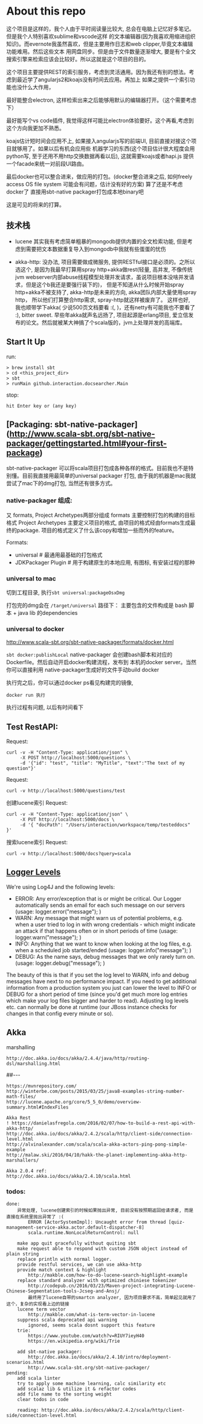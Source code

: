 # About this repo
这个项目是这样的，我个人由于平时阅读量比较大, 总会在电脑上记忆好多笔记。但是我个人特别喜欢sublime和vscode这样
的文本编辑器(因为我喜欢用缩进组织知识)。而evernote我虽然喜欢，但是主要用作日志和web clipper,毕竟文本编辑功能难用。然后这些文本
用网盘同步。但是由于文件数量逐渐增大, 要是有个全文搜索引擎来检索应该会比较好。所以这就是这个项目的目的。

这个项目主要提供REST的索引服务，考虑到灵活通用。因为我还有别的想法。考虑到最近学了angularjs2和koajs没有时间去应用。再加上
如果之提供一个索引功能也没什么大作用，

最好能整合electron, 这样检索出来之后能够用默认的编辑器打开。（这个需要考虑下）

最好能写个vs code插件, 我觉得这样可能比electron体验要好。这个再看,考虑到这个方向我更加不熟悉。

koajs估计短时间会应用不上, 如果接入angularjs写的前端UI, 目前直接对接这个项目就够用了。如果以后有机会应用些
机器学习的东西(这个项目估计很大程度会用python写, 至于还用不用http交换数据再看以后), 这就需要koajs或者hapi.js
提供一个facade来统一对前段UI路由。

最后docker也可以整合进来，做应用的打包。(docker整合进来之后, 如何freely access OS file system 可能会有问题，估计没有好的方案)
算了还是不考虑docker了
直接用sbt-native packager打包成本地binary吧

这是可见的将来的打算。

## 技术栈
* lucene
    其实我有考虑简单粗暴的mongodb提供内置的全文检索功能, 但是考虑到需要把文本数据重复导入到mongodb中我就有些蛋蛋的忧伤

* akka-http:
    没办法, 项目需要做成微服务, 提供RESTful接口是必须的。之所以选这个, 是因为我最早打算用spray http+akka做rest(轻量, 
    高并发, 不像传统jvm webserver内部abuse线程模型处理并发请求，虽说项目根本没啥并发请求，但是这个b我还是要强行装下的)，
    但是不知道从什么时候开始spray http+akka不被支持了, akka-http是未来的方向, akka团队内部大量使用spray http，
    所以他们打算整合http需求, spray-http就这样被废弃了。
    这样也好, 我也顺带学下akka( 少说500页文档要看 :(,  )，还有netty有可能我也不要看了 :), bitter sweet.
    早些年akka就声名远扬了, 项目起源是erlang项目, 爱立信发布的论文。然后就被某大神搞了个scala版的，jvm上处理并发的高端库。 


## Start It Up
run:

    > brew install sbt
    > cd <this_project_dir>
    > sbt
    > runMain github.interaction.docsearcher.Main

stop:
    
    hit Enter key or (any key)


## [Packaging: sbt-native-packager] (http://www.scala-sbt.org/sbt-native-packager/gettingstarted.html#your-first-package)

sbt-native-packager 可以将scala项目打包成各种各样的格式。目前我也不是特别懂。目前我直接用最简单的universal packager
打包, 由于我的机器是mac我就尝试了mac下的dmg打包, 当然还有很多方式。


### native-packager 组成:
又 formats, Project Archetypes两部分组成
formats 主要控制打包的构建的目标格式
Project Archetypes 主要定义项目的格式, 由项目的格式经由formats生成最终的package. 项目的格式定义了什么该copy和增加一些而外的feature。

Formats:
* universal # 最通用最基础的打包格式
* JDKPackager Plugin # 用于构建原生的本地应用, 有图标, 有安装过程的那种


### universal to mac
切到工程目录, 执行`sbt universal:packageOsxDmg`

打包完的dmg会在 `/target/universal` 路径下： 主要包含的文件构成是 bash 脚本 + java lib 的dependencies

### universal to docker

http://www.scala-sbt.org/sbt-native-packager/formats/docker.html

`sbt docker:publishLocal` native-packager 会创建bash脚本和对应的Dockerfile。然后自动开启docker构建流程，发布到
 本机的docker server。当然你可以直接利用 native-packager生成好的文件手动build docker

执行完之后，你可以通过docker ps看见构建完的镜像,

    docker run 执行

执行过程有问题, 以后有时间看下



## Test RestAPI:

Request:
```
curl -v -H "Content-Type: application/json" \
	 -X POST http://localhost:5000/questions \
	 -d '{"id": "test", "title": "MyTitle", "text":"The text of my question"}'
```

Request:
```
curl -v http://localhost:5000/questions/test
```

创建lucene索引 Request:
```
curl -v -H "Content-Type: application/json" \
	 -X PUT http://localhost:5000/docs \
	 -d '{ "docPath": "/Users/interaction/workspace/temp/testeddocs" }'
```


搜索lucene索引 Request:

```
curl -v http://localhost:5000/docs?query=scala
```




## [Logger Levels](http://stackoverflow.com/questions/5817738/how-to-use-log-levels-in-java)

We're using Log4J and the following levels:

* ERROR: Any error/exception that is or might be critical. Our Logger automatically sends an email for each such message on our servers (usage:  logger.error("message"); )
* WARN: Any message that might warn us of potential problems, e.g. when a user tried to log in with wrong credentials - which might indicate an attack if that happens often or in short periods of time (usage: logger.warn("message"); )
* INFO: Anything that we want to know when looking at the log files, e.g. when a scheduled job started/ended (usage: logger.info("message"); )
* DEBUG: As the name says, debug messages that we only rarely turn on. (usage: logger.debug("message"); )

The beauty of this is that if you set the log level to WARN, info and debug messages have next to no performance impact. If you need to get additional information from a production system you just can lower the level to INFO or DEBUG for a short period of time (since you'd get much more log entries which make your log files bigger and harder to read). Adjusting log levels etc. can normally be done at runtime (our JBoss instance checks for changes in that config every minute or so).


## Akka
marshalling 

    http://doc.akka.io/docs/akka/2.4.4/java/http/routing-dsl/marshalling.html



##---


    https://mvnrepository.com/
    http://winterbe.com/posts/2015/03/25/java8-examples-string-number-math-files/
    http://lucene.apache.org/core/5_5_0/demo/overview-summary.html#IndexFiles

    Akka Rest
    ! https://danielasfregola.com/2016/02/07/how-to-build-a-rest-api-with-akka-http/
    http://doc.akka.io/docs/akka/2.4.2/scala/http/client-side/connection-level.html
    http://alvinalexander.com/scala/scala-akka-actors-ping-pong-simple-example
    http://malaw.ski/2016/04/10/hakk-the-planet-implementing-akka-http-marshallers/

    Akka 2.0.4 ref:
    http://doc.akka.io/docs/akka/2.4.10/scala.html



### todos:
    done:
        异常处理, lucene创建索引的时候如果抛出异常, 目前没有按预期返回给请求者, 而是直接在系统里抛出异常了 :(
            ERROR [ActorSystemImpl]: Uncaught error from thread [quiz-management-service-akka.actor.default-dispatcher-8]
            scala.runtime.NonLocalReturnControl: null

        make app quit gracefully without quiting sbt
        make request able to respond with custom JSON object instead of plain string
        replace println with normal logger.
        provide restful services, we can use akka-http
        provide match context & highlight
            http://makble.com/how-to-do-lucene-search-highlight-example
        replace standard analyzer with optimized chiniese tokenizer
            http://codepub.cn/2016/03/23/Maven-project-integrating-Lucene-Chinese-Segmentation-tools-Jcseg-and-Ansj/
            最终用了lucene自带的smartcn analyzer, 因为项目要求不高，简单起见就用了这个，复杂的实现看上边的链接
        lucene term vector
            http://makble.com/what-is-term-vector-in-lucene
        suppress scala deprecated api warning
            ignored, seems scala dosnt support this feature
        trie:
            https://www.youtube.com/watch?v=RIUY7ieyH40
            https://en.wikipedia.org/wiki/Trie

        add sbt-native packager:
            http://doc.akka.io/docs/akka/2.4.10/intro/deployment-scenarios.html
            http://www.scala-sbt.org/sbt-native-packager/
    pending:
        add scala linter
        try to apply some machine learning, calc similarity etc
        add scalaz lib & utilize it & refactor codes 
        add file name to the sorting weight
        clear todos in code

        reading: http://doc.akka.io/docs/akka/2.4.2/scala/http/client-side/connection-level.html